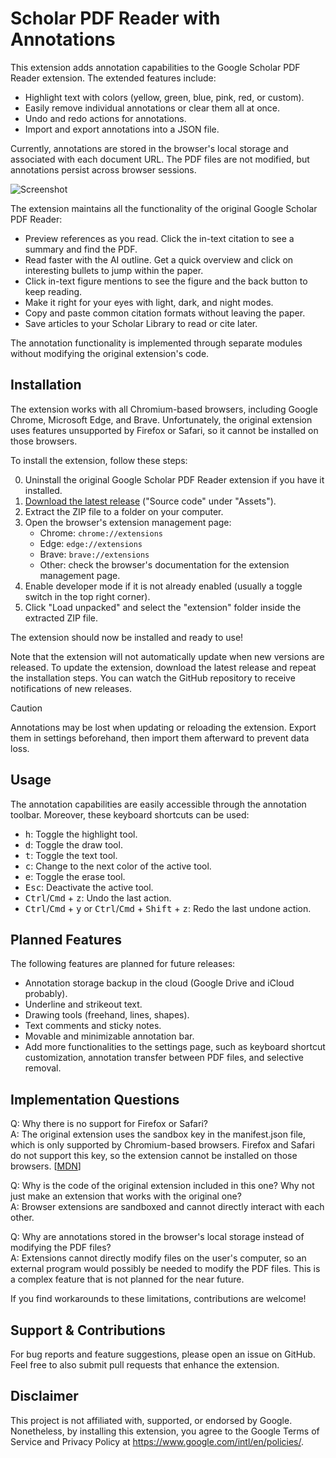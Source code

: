 # Scholar PDF Reader with Annotations

This extension adds annotation capabilities to the Google Scholar PDF Reader extension. The extended features include:

- Highlight text with colors (yellow, green, blue, pink, red, or custom).
- Easily remove individual annotations or clear them all at once.
- Undo and redo actions for annotations.
- Import and export annotations into a JSON file.

Currently, annotations are stored in the browser's local storage and associated with each document URL. The PDF files are not modified, but annotations persist across browser sessions.

![Screenshot](screenshot.png)

The extension maintains all the functionality of the original Google Scholar PDF Reader:

- Preview references as you read. Click the in-text citation to see a summary and find the PDF.
- Read faster with the AI outline. Get a quick overview and click on interesting bullets to jump within the paper.
- Click in-text figure mentions to see the figure and the back button to keep reading.
- Make it right for your eyes with light, dark, and night modes.
- Copy and paste common citation formats without leaving the paper.
- Save articles to your Scholar Library to read or cite later.

The annotation functionality is implemented through separate modules without modifying the original extension's code.

## Installation

The extension works with all Chromium-based browsers, including Google Chrome, Microsoft Edge, and Brave.
Unfortunately, the original extension uses features unsupported by Firefox or Safari, so it cannot be installed on those browsers.

To install the extension, follow these steps:

0. Uninstall the original Google Scholar PDF Reader extension if you have it installed.
1. [Download the latest release](https://github.com/salcc/Scholar-PDF-Reader-with-Annotations/releases/latest) ("Source code" under "Assets").
2. Extract the ZIP file to a folder on your computer.
3. Open the browser's extension management page:
   - Chrome: `chrome://extensions`
   - Edge: `edge://extensions`
   - Brave: `brave://extensions`
   - Other: check the browser's documentation for the extension management page.
4. Enable developer mode if it is not already enabled (usually a toggle switch in the top right corner).
5. Click "Load unpacked" and select the "extension" folder inside the extracted ZIP file.

The extension should now be installed and ready to use!

Note that the extension will not automatically update when new versions are released. To update the extension, download the latest release and repeat the installation steps. You can watch the GitHub repository to receive notifications of new releases.

> [!CAUTION]
> Annotations may be lost when updating or reloading the extension. Export them in settings beforehand, then import them afterward to prevent data loss.

## Usage

The annotation capabilities are easily accessible through the annotation toolbar. Moreover, these keyboard shortcuts can be used:

- <kbd>h</kbd>: Toggle the highlight tool.
- <kbd>d</kbd>: Toggle the draw tool.
- <kbd>t</kbd>: Toggle the text tool.
- <kbd>c</kbd>: Change to the next color of the active tool.
- <kbd>e</kbd>: Toggle the erase tool.
- <kbd>Esc</kbd>: Deactivate the active tool.
- <kbd>Ctrl</kbd>/<kbd>Cmd</kbd> + <kbd>z</kbd>: Undo the last action.
- <kbd>Ctrl</kbd>/<kbd>Cmd</kbd> + <kbd>y</kbd> or <kbd>Ctrl</kbd>/<kbd>Cmd</kbd> + <kbd>Shift</kbd> + <kbd>z</kbd>: Redo the last undone action.

## Planned Features

The following features are planned for future releases:

- Annotation storage backup in the cloud (Google Drive and iCloud probably).
- Underline and strikeout text.
- Drawing tools (freehand, lines, shapes).
- Text comments and sticky notes.
- Movable and minimizable annotation bar.
- Add more functionalities to the settings page, such as keyboard shortcut customization, annotation transfer between PDF files, and selective removal.

## Implementation Questions

Q: Why there is no support for Firefox or Safari?\
A: The original extension uses the sandbox key in the manifest.json file, which is only supported by Chromium-based browsers. Firefox and Safari do not support this key, so the extension cannot be installed on those browsers. [[MDN](https://developer.mozilla.org/en-US/docs/Mozilla/Add-ons/WebExtensions/manifest.json/content_security_policy#browser_compatibility)]

Q: Why is the code of the original extension included in this one? Why not just make an extension that works with the original one?\
A: Browser extensions are sandboxed and cannot directly interact with each other.

Q: Why are annotations stored in the browser's local storage instead of modifying the PDF files?\
A: Extensions cannot directly modify files on the user's computer, so an external program would possibly be needed to modify the PDF files. This is a complex feature that is not planned for the near future.

If you find workarounds to these limitations, contributions are welcome!

## Support & Contributions

For bug reports and feature suggestions, please open an issue on GitHub. Feel free to also submit pull requests that enhance the extension.

## Disclaimer

This project is not affiliated with, supported, or endorsed by Google. Nonetheless, by installing this extension, you agree to the Google Terms of Service and Privacy Policy at https://www.google.com/intl/en/policies/.


